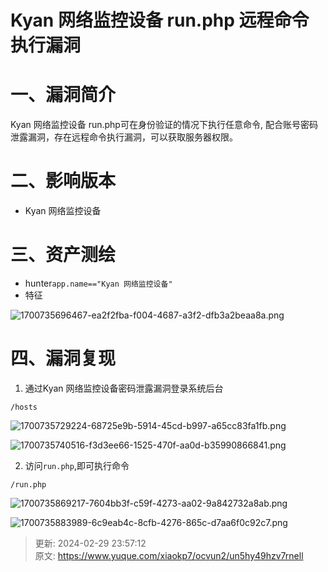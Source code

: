 # Kyan 网络监控设备 run.php 远程命令执行漏洞

# 一、漏洞简介
Kyan 网络监控设备 run.php可在身份验证的情况下执行任意命令, 配合账号密码泄露漏洞，存在远程命令执行漏洞，可以获取服务器权限。

# 二、影响版本
+ Kyan 网络监控设备

# 三、资产测绘
+ hunter`app.name=="Kyan 网络监控设备"`
+ 特征

![1700735696467-ea2f2fba-f004-4687-a3f2-dfb3a2beaa8a.png](./img/koypSHLFpr1LdmCH/1700735696467-ea2f2fba-f004-4687-a3f2-dfb3a2beaa8a-230413.png)

# 四、漏洞复现
1. 通过Kyan 网络监控设备密码泄露漏洞登录系统后台

```plain
/hosts
```

![1700735729224-68725e9b-5914-45cd-b997-a65cc83fa1fb.png](./img/koypSHLFpr1LdmCH/1700735729224-68725e9b-5914-45cd-b997-a65cc83fa1fb-892875.png)

![1700735740516-f3d3ee66-1525-470f-aa0d-b35990866841.png](./img/koypSHLFpr1LdmCH/1700735740516-f3d3ee66-1525-470f-aa0d-b35990866841-768767.png)

2. 访问`run.php`,即可执行命令

```plain
/run.php
```

![1700735869217-7604bb3f-c59f-4273-aa02-9a842732a8ab.png](./img/koypSHLFpr1LdmCH/1700735869217-7604bb3f-c59f-4273-aa02-9a842732a8ab-341331.png)

![1700735883989-6c9eab4c-8cfb-4276-865c-d7aa6f0c92c7.png](./img/koypSHLFpr1LdmCH/1700735883989-6c9eab4c-8cfb-4276-865c-d7aa6f0c92c7-578727.png)



> 更新: 2024-02-29 23:57:12  
> 原文: <https://www.yuque.com/xiaokp7/ocvun2/un5hy49hzv7rnell>